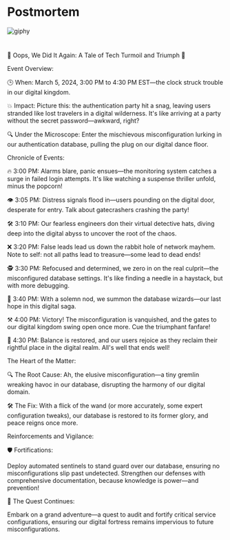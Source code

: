 <h1>Postmortem</h1>

![giphy](https://github.com/salahSurvivor/alx-system_engineering-devops/assets/106560141/f2811d34-2c03-4525-b824-b7e06b68d055)

<h1></h1>

🚀 Oops, We Did It Again: A Tale of Tech Turmoil and Triumph 🚀

Event Overview:

🕒 When: March 5, 2024, 3:00 PM to 4:30 PM EST—the clock struck trouble in our digital kingdom.

💥 Impact: Picture this: the authentication party hit a snag, leaving users stranded like lost travelers in a digital wilderness. It's like arriving at a party without the secret password—awkward, right?

🔍 Under the Microscope: Enter the mischievous misconfiguration lurking in our authentication database, pulling the plug on our digital dance floor.

Chronicle of Events:

🔥 3:00 PM: Alarms blare, panic ensues—the monitoring system catches a surge in failed login attempts. It's like watching a suspense thriller unfold, minus the popcorn!

👁️ 3:05 PM: Distress signals flood in—users pounding on the digital door, desperate for entry. Talk about gatecrashers crashing the party!

🛠️ 3:10 PM: Our fearless engineers don their virtual detective hats, diving deep into the digital abyss to uncover the root of the chaos.

❌ 3:20 PM: False leads lead us down the rabbit hole of network mayhem. Note to self: not all paths lead to treasure—some lead to dead ends!

🕵️ 3:30 PM: Refocused and determined, we zero in on the real culprit—the misconfigured database settings. It's like finding a needle in a haystack, but with more debugging.

🚨 3:40 PM: With a solemn nod, we summon the database wizards—our last hope in this digital saga.

⚒️ 4:00 PM: Victory! The misconfiguration is vanquished, and the gates to our digital kingdom swing open once more. Cue the triumphant fanfare!

🌟 4:30 PM: Balance is restored, and our users rejoice as they reclaim their rightful place in the digital realm. All's well that ends well!

The Heart of the Matter:

🔍 The Root Cause: Ah, the elusive misconfiguration—a tiny gremlin wreaking havoc in our database, disrupting the harmony of our digital domain.

🛠️ The Fix: With a flick of the wand (or more accurately, some expert configuration tweaks), our database is restored to its former glory, and peace reigns once more.

Reinforcements and Vigilance:

🛡️ Fortifications:

Deploy automated sentinels to stand guard over our database, ensuring no misconfigurations slip past undetected.
Strengthen our defenses with comprehensive documentation, because knowledge is power—and prevention!

📜 The Quest Continues:

Embark on a grand adventure—a quest to audit and fortify critical service configurations, ensuring our digital fortress remains impervious to future misconfigurations.
